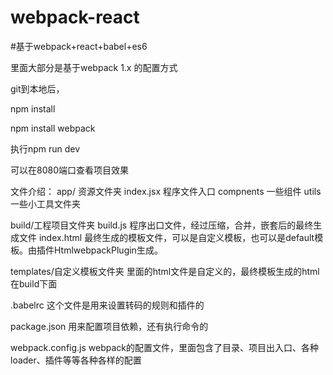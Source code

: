 # webpack-react

#基于webpack+react+babel+es6

里面大部分是基于webpack 1.x 的配置方式

git到本地后，

npm install

npm install webpack 

执行npm run dev

可以在8080端口查看项目效果


文件介绍：
app/ 资源文件夹
     index.jsx 程序文件入口
     compnents 一些组件
     utils 一些小工具文件夹
	 
build/工程项目文件夹
     build.js  程序出口文件，经过压缩，合并，嵌套后的最终生成文件
     index.html  最终生成的模板文件，可以是自定义模板，也可以是default模板。由插件HtmlwebpackPlugin生成。
	 
templates/自定义模板文件夹
     里面的html文件是自定义的，最终模板生成的html在build下面
	 
.babelrc 这个文件是用来设置转码的规则和插件的

package.json 用来配置项目依赖，还有执行命令的

webpack.config.js webpack的配置文件，里面包含了目录、项目出入口、各种loader、插件等等各种各样的配置


